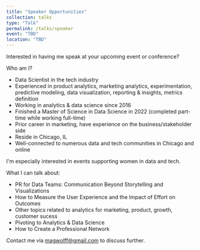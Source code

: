 ```yaml
---
title: "Speaker Opportunities"
collection: talks
type: "Talk"
permalink: /talks/speaker
event: "TBD"
location: "TBD"
---
```


Interested in having me speak at your upcoming event or conference? 

Who am I?
- Data Scientist in the tech industry
- Experienced in product analytics, marketing analytics, experimentation, predictive modeling, data visualization, reporting & insights, metrics definition 
- Working in analytics & data science since 2016
- Finished a Master of Science in Data Science in 2022 (completed part-time while working full-time)
- Prior career in marketing, have experience on the business/stakeholder side 
- Reside in Chicago, IL
- Well-connected to numerous data and tech communities in Chicago and online

I'm especially interested in events supporting women in data and tech. 

What I can talk about: 
- PR for Data Teams: Communication Beyond Storytelling and Visualizations
- How to Measure the User Experience and the Impact of Effort on Outcomes
- Other topics related to analytics for marketing, product, growth, customer sucess
- Pivoting to Analytics & Data Science
- How to Create a Professional Network

Contact me via [magwolff@gmail.com](mailto:magwolff@gmail.com) to discuss further. 
